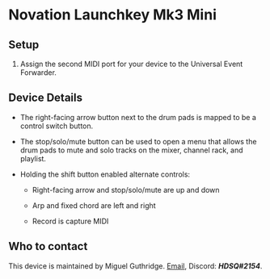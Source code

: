 
# Novation Launchkey Mk3 Mini

## Setup

1. Assign the second MIDI port for your device to the Universal Event
   Forwarder.

## Device Details

* The right-facing arrow button next to the drum pads is mapped to be a
  control switch button.

* The stop/solo/mute button can be used to open a menu that allows the drum
  pads to mute and solo tracks on the mixer, channel rack, and playlist.

* Holding the shift button enabled alternate controls:
    * Right-facing arrow and stop/solo/mute are up and down

    * Arp and fixed chord are left and right

    * Record is capture MIDI

## Who to contact
This device is maintained by Miguel Guthridge. [Email](mailto:hdsq@outlook.com),
Discord: ***HDSQ#2154***.
